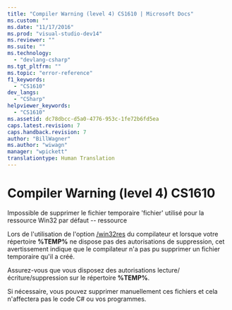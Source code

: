 ```yaml
---
title: "Compiler Warning (level 4) CS1610 | Microsoft Docs"
ms.custom: ""
ms.date: "11/17/2016"
ms.prod: "visual-studio-dev14"
ms.reviewer: ""
ms.suite: ""
ms.technology: 
  - "devlang-csharp"
ms.tgt_pltfrm: ""
ms.topic: "error-reference"
f1_keywords: 
  - "CS1610"
dev_langs: 
  - "CSharp"
helpviewer_keywords: 
  - "CS1610"
ms.assetid: dc78dbcc-d5a0-4776-953c-1fe72b6fd5ea
caps.latest.revision: 7
caps.handback.revision: 7
author: "BillWagner"
ms.author: "wiwagn"
manager: "wpickett"
translationtype: Human Translation
---
```

# Compiler Warning (level 4) CS1610
Impossible de supprimer le fichier temporaire 'fichier' utilisé pour la ressource Win32 par défaut \-\- ressource  
  
 Lors de l'utilisation de l'option [\/win32res](../../../csharp/language-reference/compiler-options/win32res-compiler-option.md) du compilateur et lorsque votre répertoire **%TEMP%** ne dispose pas des autorisations de suppression, cet avertissement indique que le compilateur n'a pas pu supprimer un fichier temporaire qu'il a créé.  
  
 Assurez\-vous que vous disposez des autorisations lecture\/écriture\/suppression sur le répertoire **%TEMP%**.  
  
 Si nécessaire, vous pouvez supprimer manuellement ces fichiers et cela n'affectera pas le code C\# ou vos programmes.